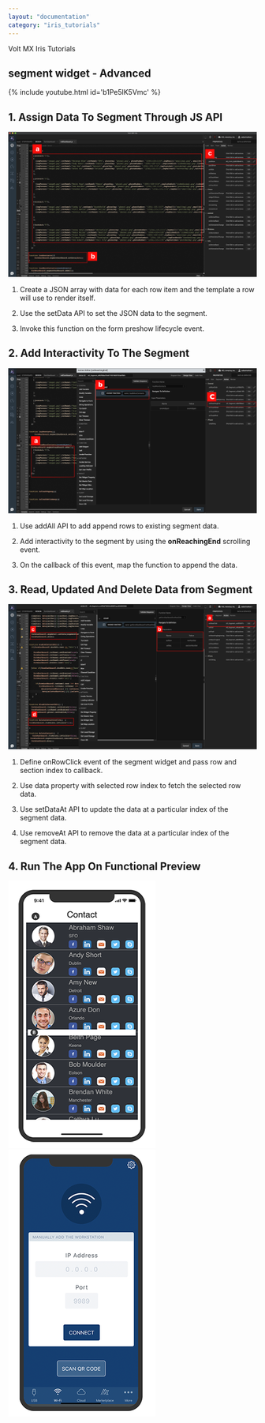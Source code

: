 ```yaml
---
layout: "documentation"
category: "iris_tutorials"
---
```

                             

Volt MX  Iris Tutorials

segment widget - Advanced
-------------------------

  
  {% include youtube.html id='b1Pe5lK5Vmc' %}

1\. Assign Data To Segment Through JS API
-----------------------------------------

![](../Resources/Images/SegmentDev1.png)

1.  Create a JSON array with data for each row item and the template a row will use to render itself.
    
2.  Use the setData API to set the JSON data to the segment.
    
3.  Invoke this function on the form preshow lifecycle event.
    

  

2\. Add Interactivity To The Segment
------------------------------------

![](../Resources/Images/SegmentDev2.png)

1.  Use addAll API to add append rows to existing segment data.
    
2.  Add interactivity to the segment by using the **onReachingEnd** scrolling event.
    
3.  On the callback of this event, map the function to append the data.
    

3\. Read, Updated And Delete Data from Segment
----------------------------------------------

![](../Resources/Images/SegmentDev3.png)

1.  Define onRowClick event of the segment widget and pass row and section index to callback.
    
2.  Use data property with selected row index to fetch the selected row data.
    
3.  Use setDataAt API to update the data at a particular index of the segment data.
    
4.  Use removeAt API to remove the data at a particular index of the segment data.
    

4\. Run The App On Functional Preview
-------------------------------------

![](../Resources/Images/SegmentApp1_178x326.png) ![](../Resources/Images/SegmentApp2.png)

